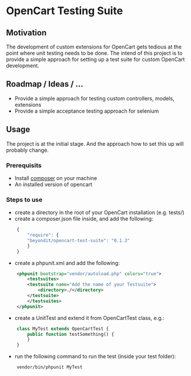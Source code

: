 # OpenCart Testing Suite

## Motivation
The development of custom extensions for OpenCart gets tedious at the point where unit testing needs to be done. The intend of this project is to provide a simple approach for setting up a test suite for custom OpenCart development.

## Roadmap / Ideas / ...
* Provide a simple approach for testing custom controllers, models, extensions
* Provide a simple acceptance testing approach for selenium

## Usage
The project is at the initial stage. And the approach how to set this up will probably change.  

### Prerequisits
* Install [composer](http://getcomposer.org/) on your machine
* An installed version of opencart

### Steps to use
* create a directory in the root of your OpenCart installation (e.g. tests/)
* create a composer.json file inside, and add the following:  
```javascript
	{
	    "require": {
		"beyondit/opencart-test-suite": "0.1.3"
	    }
	}
```
* create a phpunit.xml and add the following:  
```xml
	<phpunit bootstrap="vendor/autoload.php" colors="true">
	    <testsuites>
		<testsuite name="Add the name of your Testsuite">
		    <directory>./</directory>
		</testsuite>
	    </testsuites>
	</phpunit>
```
* create a UnitTest and extend it from OpenCartTest class, e.g.:  
```php
	class MyTest extends OpenCartTest {	
		public function testSomething() {			
		}	
	}
```
* run the following command to run the test (inside your test folder):  
```
	vendor/bin/phpunit MyTest
```


